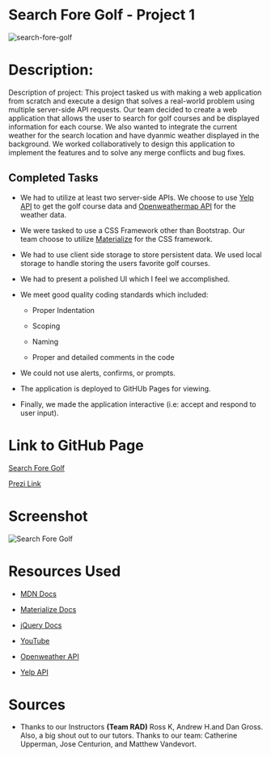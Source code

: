 # Search Fore Golf - Project 1

![search-fore-golf](https://user-images.githubusercontent.com/84750356/134739092-e6fec8ac-a840-4712-9714-1df4d6670d22.jpeg)


# Description:

Description of project: This project tasked us with making a web application from scratch and execute a design that solves a real-world problem using multiple server-side API requests.  Our team decided to create a web application that allows the user to search for golf courses and be displayed information for each course. We also wanted to integrate the current weather for the search location and have dyanmic weather displayed in the background.  We worked collaboratively to design this application to implement the features and to solve any merge conflicts and bug fixes.

## Completed Tasks

* We had to utilize at least two server-side APIs.  We choose to use [Yelp API](https://www.yelp.com/developers/documentation/v3/get_started) to get the golf course data and [Openweathermap API](https://openweathermap.org/api) for the weather data.

* We were tasked to use a CSS Framework other than Bootstrap.  Our team choose to utilize [Materialize](https://materializecss.com/) for the CSS framework.

* We had to use client side storage to store persistent data. We used local storage to handle storing the users favorite golf courses.

* We had to present a polished UI which I feel we accomplished.

* We meet good quality coding standards which included:
    
    * Proper Indentation
    
    * Scoping

    * Naming

    * Proper and detailed comments in the code

* We could not use alerts, confirms, or prompts.

* The application is deployed to GitHUb Pages for viewing.

* Finally, we made the application interactive (i.e: accept and respond to user input).

# Link to GitHub Page

[Search Fore Golf](https://chemacenturion.github.io/Search-Fore-Golf/)

[Prezi Link](https://prezi.com/view/4FsBziuyvyprlX33pa1B/)

# Screenshot

![Search Fore Golf](assets/Images/SearchForeGolf.gif)

# Resources Used

* [MDN Docs](https://developer.mozilla.org/en-US/)

* [Materialize Docs](https://materializecss.com/)

* [jQuery Docs](https://api.jquery.com/)

* [YouTube](https://www.youtube.com/)

* [Openweather API](https://openweathermap.org/api)

* [Yelp API](https://www.yelp.com/developers/documentation/v3/get_started)

# Sources

* Thanks to our Instructors **(Team RAD)** Ross K, Andrew H.and Dan Gross. Also, a big shout out to our tutors.  Thanks to our team: Catherine Upperman, Jose Centurion, and Matthew Vandevort.  
